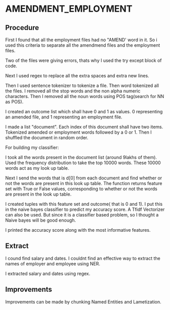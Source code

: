 # AMENDMENT_EMPLOYMENT

## Procedure

First I found that all the employment files had no "AMEND' word in it. So i used this criteria to separate all the amendmend files and the employment files. 

Two of the files were giving errors, thats why I used the try except block of code.

Next I used regex to replace all the extra spaces and extra new lines.

Then I used sentence tokenizer to tokenize a file. Then word tokenized all the files. I removed all the stop words and the non alpha numeric characters. Then I removed all the noun words using POS tag(search for NN as POS).

I created an outcome list which shall have 0 and 1 as values. 0 representing an amended file, and 1 representing an employment file.

I made a list "document". Each index of this document shall have two items. Tokenized amended or employment words followed by a 0 or 1.
Then I shuffled the document in random order.

For building my classifier:

I took all the words present in the document list (around 9lakhs of them). Used the frequency distribution to take the top 10000 words. These 10000 words act as my look up table.

Next I send the words that is d[0] from each document and find whether or not the words are present in this look up table. The function returns feature set with True or False values, corresponding to whether or not the words are present in the look up table.

I created tuples with this feature set and outcome( that is 0 and 1). I put this in the naive bayes classifier to predict my accuracy score. A Tfidf Vectorizer can also be used. But since it is a classifier based problem, so I thought a Naive bayes will be good enough.

I printed the accuracy score along with the most informative features.

## Extract

I cound find salary and dates. I couldnt find an effective way to extract the names of employer and employee using NER.

I extracted salary and dates using regex.

## Improvements

Improvements can be made by chunking Named Entities and Lametization.
